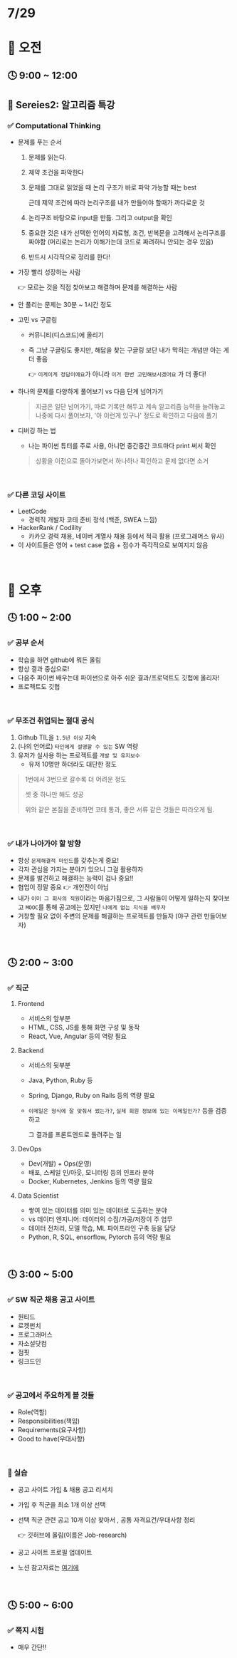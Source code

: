 # 7/29

# 🌇 오전

## 🕓 9:00 ~ 12:00

## 📕 Sereies2: 알고리즘 특강

### ✅ Computational Thinking

- 문제를 푸는 순서

  1. 문제를 읽는다.

  2. 제약 조건을 파악한다

  3. 문제를 그대로 읽었을 때 논리 구조가 바로 파악 가능할 때는 best

     근데 제약 조건에 따라 논리구조를 내가 만들어야 할때가 까다로운 것

  4. 논리구조 바탕으로 input을 만듦. 그리고 output을 확인
  5. 중요한 것은 내가 선택한 언어의 자료형, 조건, 반복문을 고려해서 논리구조를 짜야함 (머리로는 논리가 이해가는데 코드로 짜려하니 안되는 경우 있음)
  6. 반드시 시각적으로 정리를 한다!

- 가장 빨리 성장하는 사람

  👉 모르는 것을 직접 찾아보고 해결하며 문제를 해결하는 사람

- 안 풀리는 문제는 30분 ~ 1시간 정도

- 고민 vs 구글링

  - 커뮤니티(디스코드)에 올리기

  - 즉 그냥 구글링도 좋지만, 해답을 찾는 구글링 보단 내가 막히는 개념만 아는 게 더 좋음

    👉 `이게이게 정답이에요`가 아니라 `이거 한번 고민해보시겠어요` 가 더 좋다!

- 하나의 문제를 다양하게 풀어보기 vs 다음 단계 넘어가기

  > 지금은 일단 넘어가기, 따로 기록만 해두고 계속 알고리즘 능력을 늘려놓고 나중에 다시 풀어보자, '아 이런게 있구나' 정도로 확인하고 다음에 풀기

- 디버깅 하는 법

  - 나는 파이썬 튜터를 주로 사용, 아니면 중간중간 코드마다 print 써서 확인

  > 상황을 이전으로 돌아가보면서 하나하나 확인하고 문제 없다면 소거

<br>



### ✅ 다른 코딩 사이트

- LeetCode
  - 경력직 개발자 코테 준비 정석 (백준, SWEA 느낌)
- HackerRank / Codility
  - 카카오 경력 채용, 네이버 계열사 채용 등에서 적극 활용 (프로그래머스 유사)
- 이 사이트들은 영어 + test case 없음 + 점수가 즉각적으로 보여지지 않음

<br>



# 🌆 오후

## 🕓 1:00 ~ 2:00

### ✅ 공부 순서

- 학습을 하면 github에 뭐든 올림
- 항상 결과 중심으로!
- 다음주 파이썬 배우는데 파이썬으로 아주 쉬운 결과/프로덕트도 깃헙에 올리자!
- 프로젝트도 깃헙

<br>



### ✅ 무조건 취업되는 절대 공식

1. Github TIL을 `1.5년 이상` 지속
2. (나의 언어로) `타인에게 설명할 수 있는` SW 역량
3. 유저가 실사용 하는 프로젝트를 `개발 및 유지보수`
   - 유저 10명만 하더라도 대단한 정도

> 1번에서 3번으로 갈수록 더 어려운 정도
>
> 셋 중 하나만 해도 성공
>
> 위와 같은 본질을 준비하면 코테 통과, 좋은 서류 같은 것들은 따라오게 됨.

<br>



### ✅ 내가 나아가야 할 방향

- 항상 `문제해결적 마인드`를 갖추는게 중요!
- 각자 관심을 가지는 분야가 있으니 그걸 활용하자
- 문제를 발견하고 해결하는 능력이 겁나 중요!!
- 협업이 정말 중요 👉 개인전이 아님
- 내가 `이미 그 회사의 직원`이라는 마음가짐으로, 그 사람들이 어떻게 일하는지 찾아보고 `MOOC`를 통해 공고에는 있지만 `나에게 없는 지식을 배우자`
- 거창할 필요 없이 주변의 문제를 해결하는 프로젝트를 만들자 (야구 관련 만들어보자)

<br>



## 🕓 2:00 ~ 3:00

### ✅ 직군

1. Frontend

   - 서비스의 앞부분
   - HTML, CSS, JS를 통해 화면 구성 및 동작
   - React, Vue, Angular 등의 역량 필요

2. Backend

   - 서비스의 뒷부분

   - Java, Python, Ruby 등

   - Spring, Django, Ruby on Rails 등의 역량 필요

   - `이메일은 형식에 잘 맞춰서 썼는가?`, `실제 회원 정보에 있는 이메일인가?` 등을 검증하고

     그 결과를 프론트엔드로 돌려주는 일

3. DevOps
   - Dev(개발) + Ops(운영)
   - 배포, 스케일 인/아웃, 모니터링 등의 인프라 분야
   - Docker, Kubernetes, Jenkins 등의 역량 필요

4. Data Scientist
   - 쌓여 있는 데이터를 의미 있는 데이터로 도출하는 분야
   - vs 데이터 엔지니어: 데이터의 수집/가공/저장이 주 업무
   - 데이터 전처리, 모델 학습, ML 파이프라인 구축 등을 담당
   - Python, R, SQL, ensorflow, Pytorch 등의 역량 필요

<br>



## 🕓 3:00 ~ 5:00

### ✅ SW 직군 채용 공고 사이트

- 원티드
- 로켓펀치
- 프로그래머스
- 자소설닷컴
- 점핏
- 링크드인

<br>



### ✅ 공고에서 주요하게 볼 것들

- Role(역할)
- Responsibilities(책임)
- Requirements(요구사항)
- Good to have(우대사항)

<br>



### 📝 실습

 - 공고 사이트 가입 & 채용 공고 리서치

- 가입 후 직군을 최소 1개 이상 선택

- 선택 직군 관련 공고 10개 이상 찾아서 , 공통 자격요건/우대사항 정리 

  👉 깃허브에 올림(이름은 Job-research)

- 공고 사이트 프로필 업데이트

- 노션 참고자료는 [여기에](https://www.notion.so/D5_-da850142f2194017baa31540f83e3438)

<br>



## 🕓 5:00 ~ 6:00

### ✅ 쪽지 시험

- 매우 간단!!

